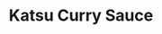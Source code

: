 ---
layout: recipe
title: "Katsu Curry Sauce"
title_pl: ""
image: ""
prep_time: 15mins
servings: 4
description: ""
description_pl: ""

ingredients:
  - en: "2 tbsp. Vegetable Oil"
    pl: ""
  - en: "1 Onion"
    pl: ""
  - en: "1 Carrot"
    pl: ""
  - en: "2-3 Garlic Cloves"
    pl: ""
  - en: "1 tbsp. Curry Powder"
    pl: ""
  - en: "500ml Vegetable Stock"
    pl: ""
  - en: "1 tsp. Garam Masala"
    pl: ""
  - en: "Salt"
    pl: ""
  - en: "Pepper"
    pl: ""

instructions:
  - en: "Slice the onion, carrot and garlic."
    pl: ""
  - en: "Fry them until they start to soften, you can add a splash of water after frying for 5mins."
    pl: ""
  - en: "Add the spices and fry for another 2mins."
    pl: ""
  - en: "Add the stock."
    pl: ""
  - en: "Blend everything until smooth. If the sauce is quite runny, you can add a bit of flour. (Make sure that you mix the flour with water before addition, to not form lumps in the sauce.)"
    pl: ""
  - en: "Season to taste."
    pl: ""
---